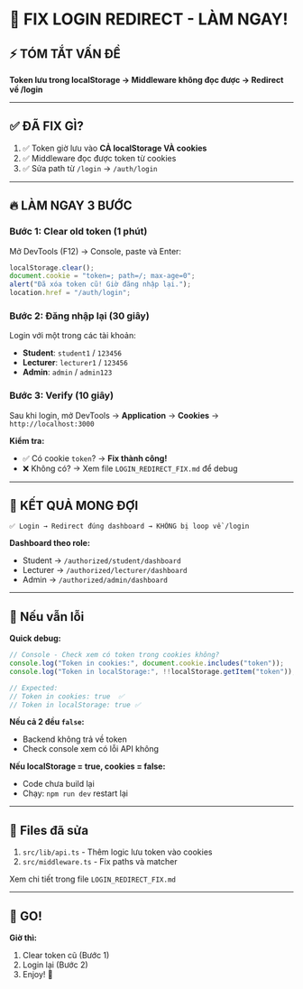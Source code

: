 # 🚨 FIX LOGIN REDIRECT - LÀM NGAY!

## ⚡ TÓM TẮT VẤN ĐỀ

**Token lưu trong localStorage → Middleware không đọc được → Redirect về /login**

---

## ✅ ĐÃ FIX GÌ?

1. ✅ Token giờ lưu vào **CẢ localStorage VÀ cookies**
2. ✅ Middleware đọc được token từ cookies
3. ✅ Sửa path từ `/login` → `/auth/login`

---

## 🔥 LÀM NGAY 3 BƯỚC

### **Bước 1: Clear old token (1 phút)**

Mở DevTools (F12) → Console, paste và Enter:

```javascript
localStorage.clear();
document.cookie = "token=; path=/; max-age=0";
alert("Đã xóa token cũ! Giờ đăng nhập lại.");
location.href = "/auth/login";
```

### **Bước 2: Đăng nhập lại (30 giây)**

Login với một trong các tài khoản:

- **Student**: `student1` / `123456`
- **Lecturer**: `lecturer1` / `123456`
- **Admin**: `admin` / `admin123`

### **Bước 3: Verify (10 giây)**

Sau khi login, mở DevTools → **Application** → **Cookies** → `http://localhost:3000`

**Kiểm tra:**

- ✅ Có cookie `token`? → **Fix thành công!**
- ❌ Không có? → Xem file `LOGIN_REDIRECT_FIX.md` để debug

---

## 🎯 KẾT QUẢ MONG ĐỢI

```
✅ Login → Redirect đúng dashboard → KHÔNG bị loop về /login
```

**Dashboard theo role:**

- Student → `/authorized/student/dashboard`
- Lecturer → `/authorized/lecturer/dashboard`
- Admin → `/authorized/admin/dashboard`

---

## 🐛 Nếu vẫn lỗi

**Quick debug:**

```javascript
// Console - Check xem có token trong cookies không?
console.log("Token in cookies:", document.cookie.includes("token"));
console.log("Token in localStorage:", !!localStorage.getItem("token"));

// Expected:
// Token in cookies: true  ✅
// Token in localStorage: true ✅
```

**Nếu cả 2 đều `false`:**

- Backend không trả về token
- Check console xem có lỗi API không

**Nếu localStorage = true, cookies = false:**

- Code chưa build lại
- Chạy: `npm run dev` restart lại

---

## 📂 Files đã sửa

1. `src/lib/api.ts` - Thêm logic lưu token vào cookies
2. `src/middleware.ts` - Fix paths và matcher

Xem chi tiết trong file `LOGIN_REDIRECT_FIX.md`

---

## 🚀 GO!

**Giờ thì:**

1. Clear token cũ (Bước 1)
2. Login lại (Bước 2)
3. Enjoy! 🎉

